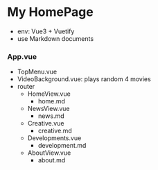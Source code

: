 # My HomePage
- env: Vue3 + Vuetify
- use Markdown documents


### App.vue
- TopMenu.vue
- VideoBackground.vue: plays random 4 movies
- router
  - HomeView.vue
    - home.md
  - NewsView.vue
    - news.md
  - Creative.vue
    - creative.md
  - Developments.vue
    - development.md
  - AboutView.vue
    - about.md
